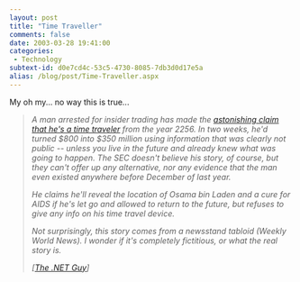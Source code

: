 ```yaml
---
layout: post
title: "Time Traveller"
comments: false
date: 2003-03-28 19:41:00
categories:
 - Technology
subtext-id: d0e7cd4c-53c5-4730-8085-7db3d0d17e5a
alias: /blog/post/Time-Traveller.aspx
---
```



My oh my... no way this is true...

> _A man arrested for insider trading has made the _[_astonishing claim that he's a time traveler_](http://tv.yahoo.com/news/wwn/20030319/104808600007.html)_ from the year 2256. In two weeks, he'd turned $800 into $350 million using information that was clearly not public -- unless you live in the future and already knew what was going to happen. The SEC doesn't believe his story, of course, but they can't offer up any alternative, nor any evidence that the man even existed anywhere before December of last year._
> 
> _He claims he'll reveal the location of Osama bin Laden and a cure for AIDS if he's let go and allowed to return to the future, but refuses to give any info on his time travel device._
> 
> _Not surprisingly, this story comes from a newsstand tabloid (Weekly World News). I wonder if it's completely fictitious, or what the real story is._
> 
> _[_[_The .NET Guy_](http://dotnetguy.techieswithcats.com/)_]_
